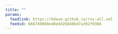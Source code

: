 ```yaml
---
title: ""
params:
  feedlink: https://kdave.github.io/rss-all.xml
  feedid: 666749868e40e4d2b848bd7a392f930d
---
```

